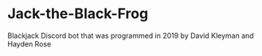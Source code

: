 # Jack-the-Black-Frog
Blackjack Discord bot that was programmed in 2019 by David Kleyman and Hayden Rose
